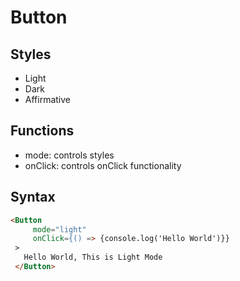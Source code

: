 # Button

## Styles

- Light
- Dark
- Affirmative

## Functions

- mode: controls styles
- onClick: controls onClick functionality

## Syntax

   ```html
   <Button
        mode="light"
        onClick={() => {console.log('Hello World')}}
    >
      Hello World, This is Light Mode
    </Button>
   ```
